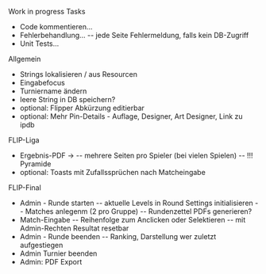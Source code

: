 Work in progress Tasks
- Code kommentieren...
- Fehlerbehandlung...
-- jede Seite Fehlermeldung, falls kein DB-Zugriff
- Unit Tests...

Allgemein
- Strings lokalisieren / aus Resourcen
- Eingabefocus
- Turniername ändern
- leere String in DB speichern?
- optional: Flipper Abkürzung editierbar
- optional: Mehr Pin-Details - Auflage, Designer, Art Designer, Link zu ipdb

FLIP-Liga
- Ergebnis-PDF -> 
-- mehrere Seiten pro Spieler (bei vielen Spielen)
-- !!! Pyramide
- optional: Toasts mit Zufallssprüchen nach Matcheingabe

FLIP-Final
- Admin - Runde starten
-- aktuelle Levels in Round Settings initialisieren
-- Matches anlegenm (2 pro Gruppe)
-- Rundenzettel PDFs generieren?
- Match-Eingabe
-- Reihenfolge zum Anclicken oder Selektieren
-- mit Admin-Rechten Resultat resetbar
- Admin - Runde beenden
-- Ranking, Darstellung wer zuletzt aufgestiegen
- Admin Turnier beenden
- Admin: PDF Export 